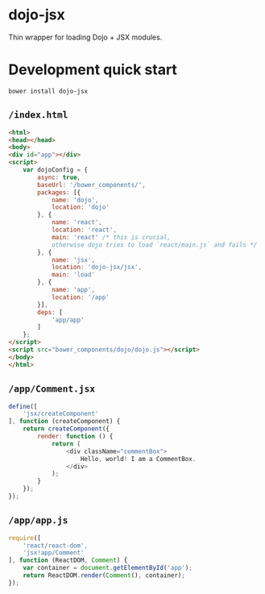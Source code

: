 # dojo-jsx

Thin wrapper for loading Dojo + JSX modules.
# Development quick start

    bower install dojo-jsx

## `/index.html`
```html
<html>
<head></head>
<body>
<div id="app"></div>
<script>
    var dojoConfig = {
        async: true,
        baseUrl: '/bower_components/',
        packages: [{
            name: 'dojo',
            location: 'dojo'
        }, {
            name: 'react',
            location: 'react',
            main: 'react' /* this is crucial,
            otherwise dojo tries to load `react/main.js` and fails */
        }, {
            name: 'jsx',
            location: 'dojo-jsx/jsx',
            main: 'load'
        }, {
            name: 'app',
            location: '/app'
        }],
        deps: [
            'app/app'
        ]
    };
</script>
<script src="bower_components/dojo/dojo.js"></script>
</body>
</html>
```

## `/app/Comment.jsx`
```javascript
define([
    'jsx/createComponent'
], function (createComponent) {
    return createComponent({
        render: function () {
            return (
                <div className="commentBox">
                    Hello, world! I am a CommentBox.
                </div>
            );
        }
    });
});
```

## `/app/app.js`
```javascript
require([
    'react/react-dom',
    'jsx!app/Comment'
], function (ReactDOM, Comment) {
    var container = document.getElementById('app');
    return ReactDOM.render(Comment(), container);
});
```